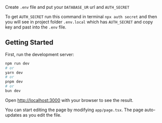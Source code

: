 Create `.env` file and put your `DATABASE_UR` url and `AUTH_SECRET`

To get `AUTH_SECRET` run this command in terminal `npx auth secret` and then you will see in project folder `.env.local` which has `AUTH_SECRET` and copy key and past into the `.env` file.

## Getting Started

First, run the development server:

```bash
npm run dev
# or
yarn dev
# or
pnpm dev
# or
bun dev
```

Open [http://localhost:3000](http://localhost:3000) with your browser to see the result.

You can start editing the page by modifying `app/page.tsx`. The page auto-updates as you edit the file.

